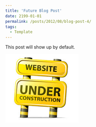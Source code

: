```yaml
---
title: 'Future Blog Post'
date: 2199-01-01
permalink: /posts/2012/08/blog-post-4/
tags:
  - Template
---
```


This post will show up by default. 

![Please wait ...](/files/underconstruction.jpg "Under construction")

<!--
To disable scheduling of future posts, edit `config.yml` and set `future: false`. 
-->
